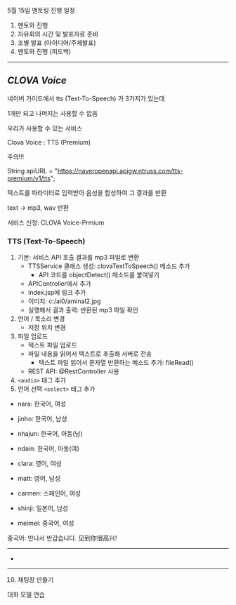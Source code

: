 5월 15일 멘토링 진행 일정

1. 멘토와 진행
2. 자유회의 시간 및 발표자료 준비
3. 조별 발표 (아이디어/주제발표)
4. 멘토와 진행 (피드백)



---

## ***CLOVA Voice***



네이버 가이드에서 tts (Text-To-Speech) 가 3가지가 있는데

1개만 되고 나머지는 사용할 수 없음



우리가 사용할 수 있는 서비스 

Clova Voice : TTS (Premium)



주의!!!

String apiURL = "https://naveropenapi.apigw.ntruss.com/tts-premium/v1/tts";



텍스트를 파라미터로 입력받아 음성을 합성하여 그 결과를 반환

text → mp3, wav 반환



서비스 신청: CLOVA Voice-Prmium



### TTS (Text-To-Speech)

1. 기본: 서비스 API 호출 결과를 mp3 파일로 변환
   - TTSService 클래스 생성: clovaTextToSpeech() 메소드 추가
     - API 코드를 objectDetect() 메소드를 붙여넣기
   - APIController에서 추가 
   - index.jsp에 링크 추가
   - 이미지: c:/ai0/aminal2.jpg
   - 실행해서 결과 출력: 반환된 mp3 파일 확인
2. 언어 / 목소리 변경
   - 저장 위치 변경
3. 파일 업로드
   - 텍스트 파일 업로드
   - 파일 내용을 읽어서 텍스트로 추출해 서버로 전송
     - 텍스트 파일 읽어서 문자열 반환하는 메소드 추가: fileRead()
   - REST API: @RestController 사용
4. `<audio>` 태그 추가
5. 언어 선택 `<select>`  태그 추가



- nara: 한국어, 여성

- jinho: 한국어, 남성
- nhajun: 한국어, 아동(남)
- ndain: 한국어, 아동(여)
- clara: 영어, 여성
- matt: 영어, 남성
- carmen: 스페인어, 여성
- shinji: 일본어, 남성
- meimei: 중국어, 여성



중국어: 만나서 반갑습니다. 见到你很高兴!



---

- 

---

10. 채팅창 만들기



대화 모델 연습